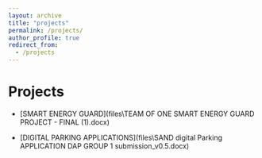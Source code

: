 ```yaml
---
layout: archive
title: "projects"
permalink: /projects/
author_profile: true
redirect_from:
  - /projects
---
```


# Projects

- [SMART ENERGY GUARD](files\TEAM OF ONE SMART ENERGY GUARD PROJECT - FINAL (1).docx)

- [DIGITAL PARKING APPLICATIONS](files\SAND digital Parking APPLICATION DAP GROUP 1 submission_v0.5.docx)

